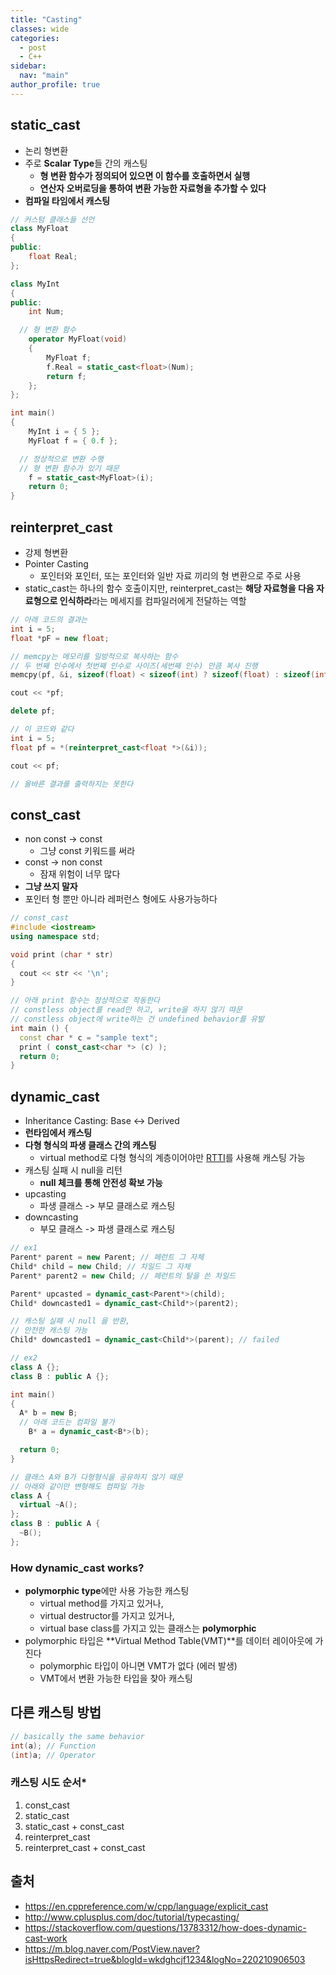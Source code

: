 ```yaml
---
title: "Casting"
classes: wide
categories: 
  - post
  - C++
sidebar:
  nav: "main"
author_profile: true
---
```


## static_cast
* 논리 형변환
* 주로 **Scalar Type**들 간의 캐스팅
  * **형 변환 함수가 정의되어 있으면 이 함수를 호출하면서 실행**
  * **연산자 오버로딩을 통하여 변환 가능한 자료형을 추가할 수 있다**
* **컴파일 타임에서 캐스팅**

```c++
// 커스텀 클래스들 선언
class MyFloat
{
public:
	float Real;
};

class MyInt
{
public:
	int Num;

  // 형 변환 함수 
	operator MyFloat(void)
	{ 
		MyFloat f;
		f.Real = static_cast<float>(Num);
		return f;
	};
};

int main()
{
	MyInt i = { 5 };
	MyFloat f = { 0.f };

  // 정상적으로 변환 수행
  // 형 변환 함수가 있기 때문
	f = static_cast<MyFloat>(i);
	return 0;
}
```

## reinterpret_cast
* 강제 형변환
* Pointer Casting
  * 포인터와 포인터, 또는 포인터와 일반 자료 끼리의 형 변환으로 주로 사용
* static_cast는 하나의 함수 호출이지만, reinterpret_cast는 **해당 자료형을 다음 자료형으로 인식하라**라는 메세지를 컴파일러에게 전달하는 역할

```c++
// 아래 코드의 결과는
int i = 5;
float *pF = new float;

// memcpy는 메모리를 일방적으로 복사하는 함수
// 두 번째 인수에서 첫번째 인수로 사이즈(세번째 인수) 만큼 복사 진행
memcpy(pf, &i, sizeof(float) < sizeof(int) ? sizeof(float) : sizeof(int));

cout << *pf;

delete pf;

// 이 코드와 같다
int i = 5;
float pf = *(reinterpret_cast<float *>(&i));

cout << pf;

// 올바른 결과를 출력하지는 못한다
```

## const_cast
* non const -> const
    * 그냥 const 키워드를 써라
* const -> non const
    * 잠재 위험이 너무 많다
* **그냥 쓰지 말자**
* 포인터 형 뿐만 아니라 레퍼런스 형에도 사용가능하다

```c++
// const_cast
#include <iostream>
using namespace std;

void print (char * str)
{
  cout << str << '\n';
}

// 아래 print 함수는 정상적으로 작동한다 
// constless object를 read만 하고, write을 하지 않기 땨문
// constless object에 write하는 건 undefined behavior를 유발
int main () {
  const char * c = "sample text";
  print ( const_cast<char *> (c) );
  return 0;
}
```

## dynamic_cast
* Inheritance Casting: Base <-> Derived
* **런타임에서 캐스팅**
* **다형 형식의 파생 클래스 간의 캐스팅**
  * virtual method로 다형 형식의 계층이어야만 [RTTI](https://jaykop.github.io/post/c++/rtti/)를 사용해 캐스팅 가능
* 캐스팅 실패 시 null을 리턴
  * **null 체크를 통해 안전성 확보 가능**
* upcasting
  * 파생 클래스 -> 부모 클래스로 캐스팅
* downcasting
  * 부모 클래스 -> 파생 클래스로 캐스팅

```c++
// ex1
Parent* parent = new Parent; // 페런트 그 자체
Child* child = new Child; // 차일드 그 자체
Parent* parent2 = new Child; // 페런트의 탈을 쓴 차일드

Parent* upcasted = dynamic_cast<Parent*>(child);
Child* downcasted1 = dynamic_cast<Child*>(parent2);

// 캐스팅 실패 시 null 을 반환,
// 안전한 캐스팅 가능
Child* downcasted1 = dynamic_cast<Child*>(parent); // failed

// ex2
class A {};
class B : public A {};

int main()
{
  A* b = new B;
  // 아래 코드는 컴파일 불가
	B* a = dynamic_cast<B*>(b);

  return 0;
}

// 클래스 A와 B가 다형형식을 공유하지 않기 때문
// 아래와 같이만 변형해도 컴파일 가능
class A {
  virtual ~A();
};
class B : public A {
  ~B();
};
```

### How dynamic_cast works?
* **polymorphic type**에만 사용 가능한 캐스팅
  * virtual method를 가지고 있거나, 
  * virtual destructor를 가지고 있거나,
  * virtual base class를 가지고 있는 클래스는 **polymorphic**
* polymorphic 타입은 **Virtual Method Table(VMT)**를 데이터 레이아웃에 가진다
  * polymorphic 타입이 아니면 VMT가 없다 (에러 발생)
  * VMT에서 변환 가능한 타입을 찾아 캐스팅

## 다른 캐스팅 방법

```c++
// basically the same behavior
int(a); // Function
(int)a; // Operator
```
### 캐스팅 시도 순서*
1. const_cast 
2. static_cast 
3. static_cast + const_cast 
4. reinterpret_cast 
5. reinterpret_cast  + const_cast 

## 출처
* <https://en.cppreference.com/w/cpp/language/explicit_cast>
* <http://www.cplusplus.com/doc/tutorial/typecasting/>
* <https://stackoverflow.com/questions/13783312/how-does-dynamic-cast-work>
* <https://m.blog.naver.com/PostView.naver?isHttpsRedirect=true&blogId=wkdghcjf1234&logNo=220210906503>